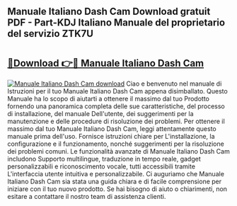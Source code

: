 ## Manuale Italiano Dash Cam Download gratuit PDF - Part-KDJ Italiano Manuale del proprietario del servizio ZTK7U

# <h2><a href="http://dfckn5.blite.top/?on=Manuale+Italiano+Dash+Cam">🔗Download 👉🔴 Manuale Italiano Dash Cam</a></h2>

[![Manuale Italiano Dash Cam download](https://i.imgur.com/lujVjoI.png)](http://dfckn5.blite.top/?on=Manuale+Italiano+Dash+Cam)
Ciao e benvenuto nel manuale di Istruzioni per il tuo Manuale Italiano Dash Cam appena disimballato. Questo Manuale ha lo scopo di aiutarti a ottenere il massimo dal tuo Prodotto fornendo una panoramica completa delle sue caratteristiche, del processo di installazione, del manuale Dell'utente, dei suggerimenti per la manutenzione e delle procedure di risoluzione dei problemi. Per ottenere il massimo dal tuo Manuale Italiano Dash Cam, leggi attentamente questo manuale prima dell'uso. Fornisce istruzioni chiare per L'installazione, la configurazione e il funzionamento, nonché suggerimenti per la risoluzione dei problemi comuni. Le funzionalità avanzate di Manuale Italiano Dash Cam includono Supporto multilingue, traduzione in tempo reale, gadget personalizzabili e riconoscimento vocale, tutti accessibili tramite L'interfaccia utente intuitiva e personalizzabile. Ci auguriamo che Manuale Italiano Dash Cam sia stata una guida chiara e di facile comprensione per iniziare con il tuo nuovo prodotto. Se hai bisogno di aiuto o chiarimenti, non esitare a contattare il nostro team di assistenza clienti.
